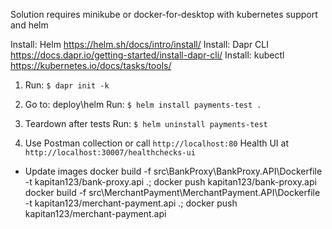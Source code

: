 Solution requires minikube or docker-for-desktop with kubernetes support and helm

Install: Helm https://helm.sh/docs/intro/install/
Install: Dapr CLI https://docs.dapr.io/getting-started/install-dapr-cli/
Install: kubectl https://kubernetes.io/docs/tasks/tools/

1) Run: `$ dapr init -k`

2) Go to: deploy\helm 
	Run: `$ helm install payments-test .`

3) Teardown after tests
	Run: `$ helm uninstall payments-test`

4) Use Postman collection or call `http://localhost:80`
	Health UI at `http://localhost:30007/healthchecks-ui`

- Update images
docker build -f src\BankProxy\BankProxy.API\Dockerfile -t kapitan123/bank-proxy.api .; docker push kapitan123/bank-proxy.api
docker build -f src\MerchantPayment\MerchantPayment.API\Dockerfile -t kapitan123/merchant-payment.api .; docker push kapitan123/merchant-payment.api



